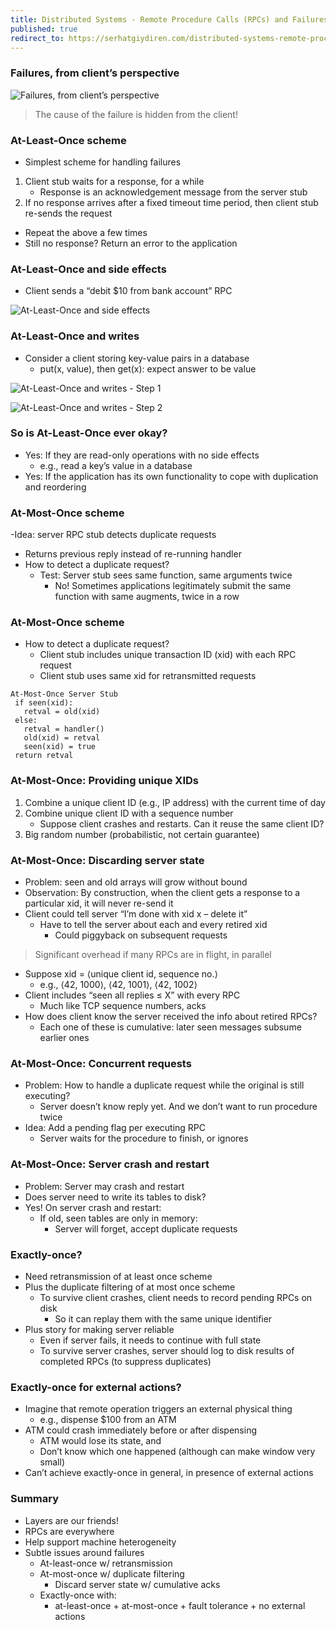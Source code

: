 ```yaml
---
title: Distributed Systems - Remote Procedure Calls (RPCs) and Failures
published: true
redirect_to: https://serhatgiydiren.com/distributed-systems-remote-procedure-calls-failures
---
```


### Failures, from client’s perspective

![Failures, from client’s perspective](../assets/rpc_fail/rpc_fail_01.png)

> The cause of the failure is hidden from the client!

### At-Least-Once scheme

- Simplest scheme for handling failures
1. Client stub waits for a response, for a while
   - Response is an acknowledgement message from the server stub
2. If no response arrives after a fixed timeout time period, then client stub re-sends the request
- Repeat the above a few times
- Still no response? Return an error to the application

### At-Least-Once and side effects

- Client sends a “debit $10 from bank account” RPC

![At-Least-Once and side effects](../assets/rpc_fail/rpc_fail_02.png)

### At-Least-Once and writes

- Consider a client storing key-value pairs in a database
  - put(x, value), then get(x): expect answer to be value

![At-Least-Once and writes - Step 1](../assets/rpc_fail/rpc_fail_03.png)

![At-Least-Once and writes - Step 2](../assets/rpc_fail/rpc_fail_04.png)

### So is At-Least-Once ever okay?

- Yes: If they are read-only operations with no side effects
  - e.g., read a key’s value in a database
- Yes: If the application has its own functionality to cope with duplication and reordering

### At-Most-Once scheme

-Idea: server RPC stub detects duplicate requests
  - Returns previous reply instead of re-running handler
- How to detect a duplicate request?
  - Test: Server stub sees same function, same arguments twice
    - No! Sometimes applications legitimately submit the same function with same augments, twice in a row

### At-Most-Once scheme

- How to detect a duplicate request?
  - Client stub includes unique transaction ID (xid) with each RPC request
  - Client stub uses same xid for retransmitted requests

```
At-Most-Once Server Stub
 if seen(xid):
   retval = old(xid)
 else:
   retval = handler()
   old(xid) = retval
   seen(xid) = true
 return retval
```

### At-Most-Once: Providing unique XIDs

1. Combine a unique client ID (e.g., IP address) with the current time of day
2. Combine unique client ID with a sequence number
   - Suppose client crashes and restarts. Can it reuse the same client ID?
3. Big random number (probabilistic, not certain guarantee)

### At-Most-Once: Discarding server state

- Problem: seen and old arrays will grow without bound
- Observation: By construction, when the client gets a response to a particular xid, it will never re-send it
- Client could tell server “I’m done with xid x – delete it”
  - Have to tell the server about each and every retired xid
    - Could piggyback on subsequent requests

> Significant overhead if many RPCs are in flight, in parallel

- Suppose xid = ⟨unique client id, sequence no.⟩
  - e.g., ⟨42, 1000⟩, ⟨42, 1001⟩, ⟨42, 1002⟩
- Client includes “seen all replies ≤ X” with every RPC
  - Much like TCP sequence numbers, acks
- How does client know the server received the info about retired RPCs?
  - Each one of these is cumulative: later seen messages subsume earlier ones 

### At-Most-Once: Concurrent requests

- Problem: How to handle a duplicate request while the original is still executing?
  - Server doesn’t know reply yet. And we don’t want to run procedure twice
- Idea: Add a pending flag per executing RPC
  - Server waits for the procedure to finish, or ignores

### At-Most-Once: Server crash and restart

- Problem: Server may crash and restart
- Does server need to write its tables to disk?
- Yes! On server crash and restart:
  - If old, seen tables are only in memory:
    - Server will forget, accept duplicate requests

### Exactly-once?

- Need retransmission of at least once scheme
- Plus the duplicate filtering of at most once scheme
  - To survive client crashes, client needs to record pending RPCs on disk
    - So it can replay them with the same unique identifier
- Plus story for making server reliable
  - Even if server fails, it needs to continue with full state
  - To survive server crashes, server should log to disk results of completed RPCs (to suppress duplicates)

### Exactly-once for external actions?

- Imagine that remote operation triggers an external physical thing
  - e.g., dispense $100 from an ATM
- ATM could crash immediately before or after dispensing
  - ATM would lose its state, and
  - Don’t know which one happened (although can make window very small)
- Can’t achieve exactly-once in general, in presence of external actions

### Summary

- Layers are our friends!
- RPCs are everywhere
- Help support machine heterogeneity
- Subtle issues around failures
  - At-least-once w/ retransmission
  - At-most-once w/ duplicate filtering
    - Discard server state w/ cumulative acks
  - Exactly-once with:
    - at-least-once + at-most-once + fault tolerance + no external actions
